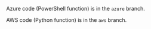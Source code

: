 Azure code (PowerShell function) is in the `azure` branch.

AWS code (Python function) is in the `aws` branch.
